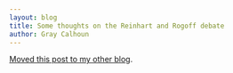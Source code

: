 ```yaml
---
layout: blog
title: Some thoughts on the Reinhart and Rogoff debate
author: Gray Calhoun
---
```


<a href="http://pseudotrue.com/2013/04/24/some-thoughts-on-the-reinhart-and-rogoff-debate/">Moved this post to my other blog</a>.